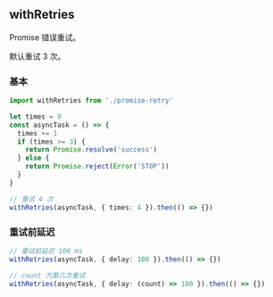 ## withRetries

Promise 错误重试。

默认重试 3 次。

### 基本

```ts
import withRetries from './promise-retry'

let times = 0
const asyncTask = () => {
  times += 1
  if (times >= 3) {
    return Promise.resolve('success')
  } else {
    return Promise.reject(Error('STOP'))
  }
}

// 重试 4 次
withRetries(asyncTask, { times: 4 }).then(() => {})
```

### 重试前延迟

```ts
// 重试前延迟 100 ms
withRetries(asyncTask, { delay: 100 }).then(() => {})

// count 为第几次重试
withRetries(asyncTask, { delay: (count) => 100 }).then(() => {})
```
